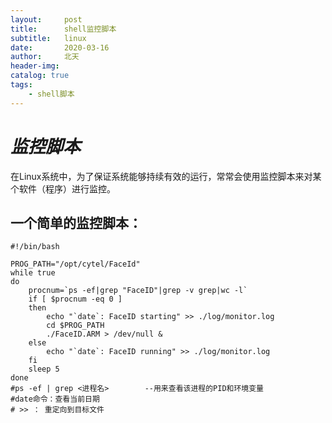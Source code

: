 ```yaml
---
layout:     post
title:      shell监控脚本
subtitle:   linux
date:       2020-03-16
author:     北天
header-img: 
catalog: true
tags:
    - shell脚本
---
```

 # *监控脚本*
在Linux系统中，为了保证系统能够持续有效的运行，常常会使用监控脚本来对某个软件（程序）进行监控。

## 一个简单的监控脚本：

	#!/bin/bash

	PROG_PATH="/opt/cytel/FaceId"
	while true
	do
		procnum=`ps -ef|grep "FaceID"|grep -v grep|wc -l`
		if [ $procnum -eq 0 ] 
		then
			echo "`date`: FaceID starting" >> ./log/monitor.log
			cd $PROG_PATH
			./FaceID.ARM > /dev/null &
		else
			echo "`date`: FaceID running" >> ./log/monitor.log
		fi
		sleep 5
	done
	#ps -ef | grep <进程名>		--用来查看该进程的PID和环境变量
	#date命令：查看当前日期  
	# >> ： 重定向到目标文件
